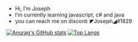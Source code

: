 - Hi, I’m Joseph 
- I’m currently learning javascript, c# and java
- you can reach me on discord: ◤Joseթh◢#1829 

[![Anurag's GitHub stats](https://github-readme-stats.vercel.app/api?username=Joseph039)](https://github.com/anuraghazra/github-readme-stats)
[![Top Langs](https://github-readme-stats.vercel.app/api/top-langs/?username=Joseph039&layout=compact)](https://github.com/anuraghazra/github-readme-stats)
<!---
Joseph039/Joseph039 is a ✨ special ✨ repository because its `README.md` (this file) appears on your GitHub profile.
You can click the Preview link to take a look at your changes.
--->
